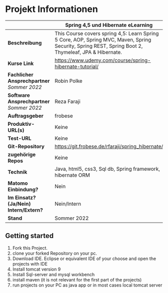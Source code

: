 # Projekt Informationen

|               | Spring 4,5 und Hibernate eLearning |
| ------------- | ------------- |
**Beschreibung** | This Course covers spring 4,5: Learn Spring 5 Core, AOP, Spring MVC, Maven, Spring Security, Spring REST, Spring Boot 2, Thymeleaf, JPA & Hibernate. 
**Kurse Link** | https://www.udemy.com/course/spring-hibernate-tutorial/
**Fachlicher Ansprechpartner** <br/>*Sommer 2022* | Robin Polke 
**Software Ansprechpartner** <br/>*Sommer 2022* |  Reza Faraji  
**Auftragsgeber** |  frobese  
**Produktiv-URL(s)** |  Keine  
**Test-URL** | Keine  
**Git-Repository** |  https://git.frobese.de/rfaraji/spring_hibernate/  
**zugehörige Repos** |  Keine  
**Technik** |  Java, html5, css3, Sql db, Spring framework, hibernate ORM  
**Matomo Einbindung?** |  Nein  
**Im Einsatz? (Ja/Nein) Intern/Extern?** |  Nein/Intern  
**Stand** |  Sommer 2022 

## Getting started
1. Fork this Project.
2. clone your forked Repository on your pc.
1. Download IDE. Eclipse or equivalent IDE of your choose and open the projects with IDE
2. Install tomcat version 9
3. Install Sql-server and mysql workbench
4. install maven (it is not relevant for the first part of the projects)
5. run projects on your PC as java app or in most cases local tomcat server
